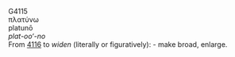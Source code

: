 G4115  
πλατύνω  
platunō  
*plat-oo‘-no*  
From [4116](g4116) to *widen* (literally or figuratively): - make broad,
enlarge.  
